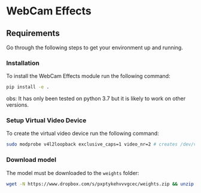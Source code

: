 # WebCam Effects


## Requirements

Go through the following steps to get your environment up and running.
### Installation

To install the WebCam Effects module run the following command:

```bash
pip install -e .
```

obs: It has only been tested on python 3.7 but it is likely to work on other versions.

### Setup Virtual Video Device

To create the virtual video device run the following command:

```bash
sudo modprobe v4l2loopback exclusive_caps=1 video_nr=2 # creates /dev/video2
```

### Download model
The model must be downloaded to the `weights` folder:
```bash
wget -N https://www.dropbox.com/s/pxptykehvvvgcec/weights.zip && unzip -o weights.zip
```